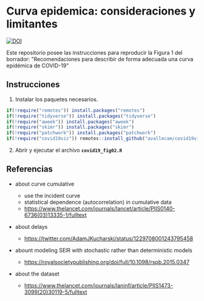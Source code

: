 # Curva epidemica: consideraciones y limitantes



[![DOI](https://zenodo.org/badge/251691938.svg)](https://zenodo.org/badge/latestdoi/251691938)



Este repositorio posee las instrucciones para reproducir la Figura 1 del borrador: "Recomendaciones para describir de forma adecuada una curva epidémica de COVID-19"

## Instrucciones

1. Instalar los paquetes necesarios.

```r
if(!require("remotes")) install.packages("remotes")
if(!require("tidyverse")) install.packages("tidyverse")
if(!require("aweek")) install.packages("aweek")
if(!require("skimr")) install.packages("skimr")
if(!require("patchwork")) install.packages("patchwork")
if(!require("covid19viz")) remotes::install_github("avallecam/covid19viz")
```

2. Abrir y ejecutar el archivo __`covid19_fig02.R`__

## Referencias

- about curve cumulative
    + use the incident curve
    + statistical dependence (autocorrelation) in cumulative data
    + https://www.thelancet.com/journals/lancet/article/PIIS0140-6736(03)13335-1/fulltext

- about delays
    + https://twitter.com/AdamJKucharski/status/1229708001243795458

- abount modeling SEIR with stochastic rather than deterministic models
    + https://royalsocietypublishing.org/doi/full/10.1098/rspb.2015.0347

- about the dataset
    + https://www.thelancet.com/journals/laninf/article/PIIS1473-3099(20)30119-5/fulltext
